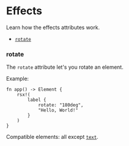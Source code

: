 # Effects

Learn how the effects attributes work.

- [`rotate`](#rotate)

### rotate

The `rotate` attribute let's you rotate an element.

Example:

```rust, no_run
fn app() -> Element {
    rsx!(
        label {
            rotate: "180deg",
            "Hello, World!"
        }
    )
}
```


Compatible elements: all except [`text`](/guides/elements.html#paragraph-and-text).